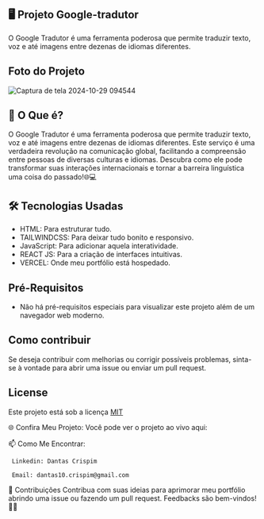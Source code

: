 
 ## 🖥️ Projeto Google-tradutor

O Google Tradutor é uma ferramenta poderosa que permite traduzir texto, voz e até imagens entre dezenas de idiomas diferentes.


## Foto do Projeto

![Captura de tela 2024-10-29 094544](https://github.com/user-attachments/assets/091ea187-a003-4e0c-90fe-0123250b0058)


## 🚀 O Que é?

O Google Tradutor é uma ferramenta poderosa que permite traduzir texto, voz e até imagens entre dezenas de idiomas diferentes.
Este serviço é uma verdadeira revolução na comunicação global, facilitando a compreensão entre pessoas de diversas culturas e idiomas. Descubra como ele pode transformar suas interações internacionais e tornar a barreira linguística uma coisa do passado!🌐💻


## 🛠️ Tecnologias Usadas
  - HTML: Para estruturar tudo.
  - TAILWINDCSS: Para deixar tudo bonito e responsivo.
  - JavaScript: Para adicionar aquela interatividade.
  - REACT JS: Para a criação de interfaces intuitivas.
  - VERCEL: Onde meu portfólio está hospedado.

## Pré-Requisitos

  * Não há pré-requisitos especiais para visualizar este projeto além de um navegador web moderno.
    
## Como contribuir

   Se deseja contribuir com melhorias ou corrigir possíveis problemas, sinta-se à vontade para abrir uma issue ou enviar um pull request.
    
## License
  Este projeto está sob a licença [MIT](https://choosealicense.com/licenses/mit/)

🌐 Confira Meu Projeto: 
  Você pode ver o projeto ao vivo aqui: 

📫 Como Me Encontrar: 

     Linkedin: Dantas Crispim

     Email: dantas10.crispim@gmail.com

📝 Contribuições Contribua com suas ideias para aprimorar meu portfólio abrindo uma issue ou fazendo um pull request. Feedbacks são bem-vindos! 🌟🚀

